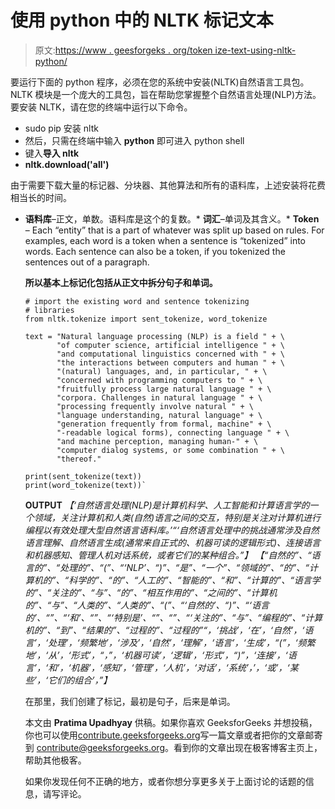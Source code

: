# 使用 python 中的 NLTK 标记文本

> 原文:[https://www . geesforgeks . org/token ize-text-using-nltk-python/](https://www.geeksforgeeks.org/tokenize-text-using-nltk-python/)

要运行下面的 python 程序，必须在您的系统中安装(NLTK)自然语言工具包。
NLTK 模块是一个庞大的工具包，旨在帮助您掌握整个自然语言处理(NLP)方法。
要安装 NLTK，请在您的终端中运行以下命令。

*   sudo pip 安装 nltk
*   然后，只需在终端中输入 **python** 即可进入 python shell
*   键入**导入 nltk**
*   **nltk.download('all')**

由于需要下载大量的标记器、分块器、其他算法和所有的语料库，上述安装将花费相当长的时间。

*   **语料库**–正文，单数。语料库是这个的复数。*   **词汇**–单词及其含义。*   **Token** – Each “entity” that is a part of whatever was split up based on rules. For examples, each word is a token when a sentence is “tokenized” into words. Each sentence can also be a token, if you tokenized the sentences out of a paragraph.

    **所以基本上标记化包括从正文中拆分句子和单词。**

    ```
    # import the existing word and sentence tokenizing 
    # libraries
    from nltk.tokenize import sent_tokenize, word_tokenize

    text = "Natural language processing (NLP) is a field " + \
           "of computer science, artificial intelligence " + \
           "and computational linguistics concerned with " + \
           "the interactions between computers and human " + \
           "(natural) languages, and, in particular, " + \
           "concerned with programming computers to " + \
           "fruitfully process large natural language " + \
           "corpora. Challenges in natural language " + \
           "processing frequently involve natural " + \
           "language understanding, natural language" + \
           "generation frequently from formal, machine" + \
           "-readable logical forms), connecting language " + \
           "and machine perception, managing human-" + \
           "computer dialog systems, or some combination " + \
           "thereof."

    print(sent_tokenize(text))
    print(word_tokenize(text))`
    ```

    **OUTPUT**
    *【‘自然语言处理(NLP)是计算机科学、人工智能和计算语言学的一个领域，关注计算机和人类(自然)语言之间的交互，特别是关注对计算机进行编程以有效处理大型自然语言语料库。’“‘自然语言处理中的挑战通常涉及自然语言理解、自然语言生成(通常来自正式的、机器可读的逻辑形式)、连接语言和机器感知、管理人机对话系统，或者它们的某种组合。”】
    【“自然的”、“语言的”、“处理的”、“(”、“‘NLP’、“)”、“是”、“一个”、“领域的”、“的”、“计算机的”、“科学的”、“的”、“人工的”、“智能的”、“和”、“计算的”、“语言学的”、“关注的”、“与”、“的”、“相互作用的”、“之间的”、“计算机的”、“与”、“人类的”、“人类的”、“(”、“‘自然的’、“)”、“‘语言的’、“”、“‘和’、“”、“‘特别是’、“”、“”、“‘关注的”、“与”、“编程的”、“计算机的”、“到”、“结果的”、“过程的”、“过程的”“，‘挑战’，‘在’，‘自然’，‘语言’，‘处理’，‘频繁地’，‘涉及’，‘自然’，‘理解’，‘语言’，‘生成’，“(”，‘频繁地’，‘从’，‘形式’，“，”，‘机器可读’，‘逻辑’，‘形式’，“)”，‘连接’，‘语言’，‘和’，‘机器’，‘感知’，‘管理’，‘人机’，‘对话’，‘系统’，’，‘或’，‘某些’，‘它们的组合’，”】*

    在那里，我们创建了标记，最初是句子，后来是单词。

    本文由 **Pratima Upadhyay** 供稿。如果你喜欢 GeeksforGeeks 并想投稿，你也可以使用[contribute.geeksforgeeks.org](http://contribute.geeksforgeeks.org)写一篇文章或者把你的文章邮寄到 contribute@geeksforgeeks.org。看到你的文章出现在极客博客主页上，帮助其他极客。

    如果你发现任何不正确的地方，或者你想分享更多关于上面讨论的话题的信息，请写评论。